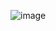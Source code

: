 ![image](https://user-images.githubusercontent.com/113889243/225291643-00a226c1-20f6-4459-9c72-1edfcd119414.png)
